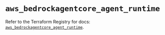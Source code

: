 # `aws_bedrockagentcore_agent_runtime`

Refer to the Terraform Registry for docs: [`aws_bedrockagentcore_agent_runtime`](https://registry.terraform.io/providers/hashicorp/aws/6.17.0/docs/resources/bedrockagentcore_agent_runtime).
